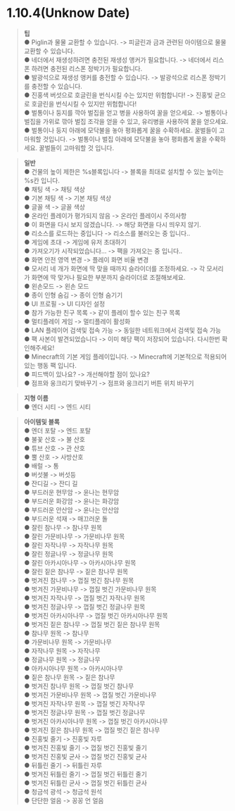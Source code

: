 # 1.10.4(Unknow Date)  
 > **팁**  
  ● Piglin과 물물 교환할 수 있습니다. -> 피글린과 금과 관련된 아이템으로 물물 교환할 수 있습니다.  
  ● 네더에서 재생성하려면 충전된 재생성 앵커가 필요합니다. -> 네더에서 리스폰 하려면 충전된 리스폰 정박기가 필요합니다.  
  ● 발광석으로 재생성 앵커를 충전할 수 있습니다. -> 발광석으로 리스폰 정박기를 충전할 수 있습니다.  
  ● 진홍색 버섯으로 호글린을 번식시킬 수는 있지만 위험합니다! -> 진홍빛 균으로 호글린을 번식시킬 수 있지만 위험합니다!  
  ● 벌통이나 둥지를 깍아 벌집을 얻고 병을 사용하여 꿀을 얻으세요. -> 벌통이나 벌집을 가위로 깎아 벌집 조각을 얻을 수 있고, 유리병을 사용하여 꿀을 얻으세요.  
  ● 벌통이나 둥지 아래에 모닥불을 놓아 평화롭게 꿀을 수확하세요. 꿀벌들이 고마워할 것입니다. -> 벌통이나 벌집 아래에 모닥불을 놓아 평화롭게 꿀을 수확하세요. 꿀벌들이 고마워할 것 입니다.  

 > **일반**  
  ● 건물의 높이 제한은 %s블록입니다 -> 블록을 최대로 설치할 수 있는 높이는 %s칸 입니다.  
  ● 채팅 색 -> 채팅 색상  
  ● 기본 채팅 색 -> 기본 채팅 색상  
  ● 글꼴 색 -> 글꼴 색상  
  ● 온라인 플레이가 평가되지 않음 -> 온라인 플레이시 주의사항  
  ● 이 화면을 다시 보지 않겠습니다. -> 해당 화면을 다시 띄우지 않기.  
  ● 리소스를 로드하는 중입니다 -> 리소스를 불러오는 중 입니다..  
  ● 게임에 초대 -> 게임에 유저 초대하기  
  ● 가져오기가 시작되었습니다... -> 팩을 가져오는 중 입니다..  
  ● 화면 안전 영역 변경 -> 플레이 화면 비율 변경  
  ● 모서리 네 개가 화면에 딱 맞을 때까지 슬라이더를 조정하세요. -> 각 모서리가 화면에 딱 맞거나 필요한 부분까지 슬라이더로 조절해보세요.  
  ● 왼손모드 -> 왼손 모드  
  ● 종이 인형 숨김 -> 종이 인형 숨기기  
  ● UI 프로필 -> UI 디자인 설정  
  ● 참가 가능한 친구 목록 -> 같이 플레이 할수 있는 친구 목록  
  ● 멀티플레이 게임 -> 멀티플레이 활성화  
  ● LAN 플레이어 검색및 접속 가능 -> 동일한 네트워크에서 검색및 접속 가능  
  ● 팩 사본이 발견되었습니다 -> 이미 해당 팩이 저장되어 있습니다. 다시한번 확인해주세요!  
  ● Minecraft의 기본 게임 플레이입니다. -> Minecraft에 기본적으로 적용되어 있는 행동 팩 입니다.  
  ● 피드백이 있나요? -> 개선해야할 점이 있나요?  
  ● 점프와 웅크리기 맞바꾸기 -> 점프와 웅크리기 버튼 위치 바꾸기  
  
 > **지형 이름**  
  ● 엔더 시티 -> 엔드 시티  
  
 > **아이템및 블록**  
  ● 엔더 포탈 -> 엔드 포탈  
  ● 불꽃 산호 -> 불 산호  
  ● 튜브 산호 -> 관 산호  
  ● 뿔 산호 -> 사방산호  
  ● 배럴 -> 통  
  ● 버섯불 -> 버섯등  
  ● 잔디길 -> 잔디 길  
  ● 부드러운 현무암 -> 윤나는 현무암  
  ● 부드러운 화강암 -> 윤나는 화강암  
  ● 부드러운 안산암 -> 윤나는 안산암  
  ● 부드러운 석재 -> 매끄러운 돌  
  ● 잘린 참나무 -> 참나무 원목  
  ● 잘린 가문비나무 -> 가문비나무 원목  
  ● 잘린 자작나무 -> 자작나무 원목  
  ● 잘린 정글나무 -> 정글나무 원목  
  ● 잘린 아카시아나무 -> 아카시아나무 원목  
  ● 잘린 짙은 참나무 -> 짙은 참나무 원목  
  ● 벗겨진 참나무 -> 껍질 벗긴 참나무 원목  
  ● 벗겨진 가문비나무 -> 껍질 벗긴 가문비나무 원목  
  ● 벗겨진 자작나무 -> 껍질 벗긴 자작나무 원목  
  ● 벗겨진 정글나무 -> 껍질 벗긴 정글나무 원목  
  ● 벗겨진 아카시아나무 -> 껍질 벗긴 아카시아나무 원목  
  ● 벗겨진 짙은 참나무 -> 껍질 벗긴 짙은 참나무 원목  
  ● 참나무 원목 -> 참나무  
  ● 가문비나무 원목 -> 가문비나무  
  ● 자작나무 원목 -> 자작나무  
  ● 정글나무 원목 -> 정글나무  
  ● 아카시아나무 원목 -> 아카시아나무  
  ● 짙은 참나무 원목 -> 짙은 참나무  
  ● 벗겨진 참나무 원목 -> 껍질 벗긴 참나무  
  ● 벗겨진 가문비나무 원목 -> 껍질 벗긴 가문비나무  
  ● 벗겨진 자작나무 원목 -> 껍질 벗긴 자작나무  
  ● 벗겨진 정글나무 원목 -> 껍질 벗긴 정글나무  
  ● 벗겨진 아카시아나무 원목 -> 껍질 벗긴 아카시아나무  
  ● 벗겨진 짙은 참나무 원목 -> 껍질 벗긴 짙은 참나무  
  ● 진홍빛 줄기 -> 진홍빛 자루  
  ● 벗겨진 진홍빛 줄기 -> 껍질 벗긴 진홍빛 줄기  
  ● 벗겨진 진홍빛 균사 -> 껍질 벗긴 진홍빛 균사  
  ● 뒤틀린 줄기 -> 뒤틀린 자루  
  ● 벗겨진 뒤틀린 줄기 -> 껍질 벗긴 뒤틀린 줄기  
  ● 벗겨진 뒤틀린 균사 -> 껍질 벗긴 뒤틀린 균사  
  ● 청금석 광석 -> 청금석 원석  
  ● 단단한 얼음 -> 꽁꽁 언 얼음  
